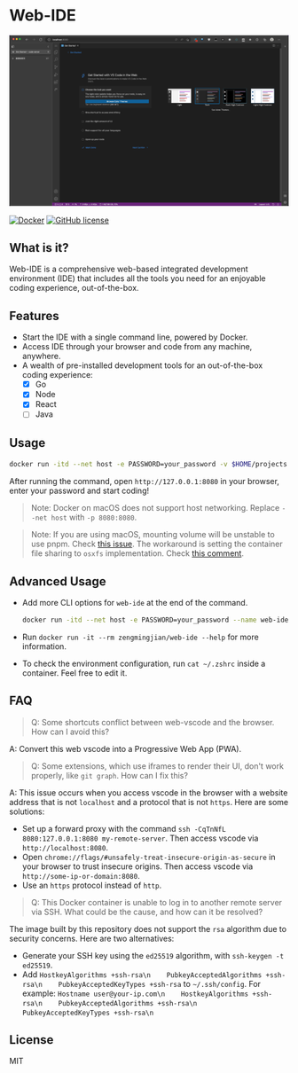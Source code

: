 # Web-IDE

![1](./cover.jpeg)

[![Docker](https://img.shields.io/docker/v/zengmingjian/web-ide)](https://hub.docker.com/r/zengmingjian/web-ide)
[![GitHub license](https://img.shields.io/github/license/zanminkian/web-ide)](https://github.com/zanminkian/web-ide/blob/master/LICENSE)

## What is it?

Web-IDE is a comprehensive web-based integrated development environment (IDE) that includes all the tools you need for an enjoyable coding experience, out-of-the-box.

## Features

- Start the IDE with a single command line, powered by Docker.
- Access IDE through your browser and code from any machine, anywhere.
- A wealth of pre-installed development tools for an out-of-the-box coding experience:
  - [x] Go
  - [x] Node
  - [x] React
  - [ ] Java

## Usage

```sh
docker run -itd --net host -e PASSWORD=your_password -v $HOME/projects:/root/projects --name web-ide zengmingjian/web-ide
```

After running the command, open `http://127.0.0.1:8080` in your browser, enter your password and start coding!

> Note: Docker on macOS does not support host networking. Replace `--net host` with `-p 8080:8080`.

> Note: If you are using macOS, mounting volume will be unstable to use pnpm. Check [this issue](https://github.com/pnpm/pnpm/issues/5803). The workaround is setting the container file sharing to `osxfs` implementation. Check [this comment](https://github.com/pnpm/pnpm/issues/5803#issuecomment-1538996095).

## Advanced Usage

- Add more CLI options for `web-ide` at the end of the command.
  ```sh
  docker run -itd --net host -e PASSWORD=your_password --name web-ide zengmingjian/web-ide --bind-addr 0.0.0.0:9090
  ```

- Run `docker run -it --rm zengmingjian/web-ide --help` for more information.

- To check the environment configuration, run `cat ~/.zshrc` inside a container. Feel free to edit it.

## FAQ

> Q: Some shortcuts conflict between web-vscode and the browser. How can I avoid this?

A: Convert this web vscode into a Progressive Web App (PWA).

> Q: Some extensions, which use iframes to render their UI, don't work properly, like `git graph`. How can I fix this?

A: This issue occurs when you access vscode in the browser with a website address that is not `localhost` and a protocol that is not `https`. Here are some solutions:
- Set up a forward proxy with the command `ssh -CqTnNfL 8080:127.0.0.1:8080 my-remote-server`. Then access vscode via `http://localhost:8080`.
- Open `chrome://flags/#unsafely-treat-insecure-origin-as-secure` in your browser to trust insecure origins. Then access vscode via `http://some-ip-or-domain:8080`.
- Use an `https` protocol instead of `http`.

> Q: This Docker container is unable to log in to another remote server via SSH. What could be the cause, and how can it be resolved?

The image built by this repository does not support the `rsa` algorithm due to security concerns. Here are two alternatives:
- Generate your SSH key using the `ed25519` algorithm, with `ssh-keygen -t ed25519`.
- Add `HostkeyAlgorithms +ssh-rsa\n    PubkeyAcceptedAlgorithms +ssh-rsa\n    PubkeyAcceptedKeyTypes +ssh-rsa` to `~/.ssh/config`. For example: `Hostname user@your-ip.com\n    HostkeyAlgorithms +ssh-rsa\n    PubkeyAcceptedAlgorithms +ssh-rsa\n    PubkeyAcceptedKeyTypes +ssh-rsa\n`

## License

MIT
